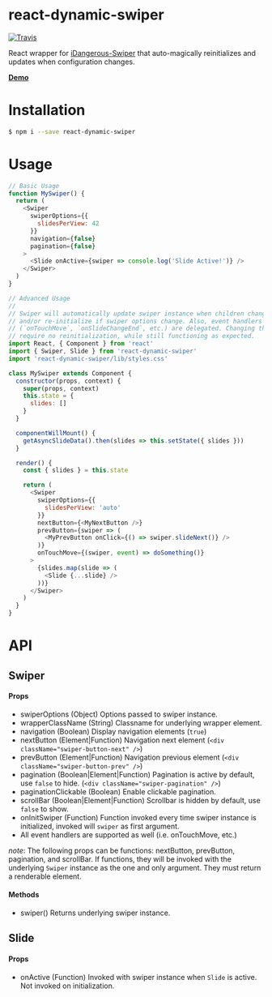 # react-dynamic-swiper

[![Travis][travis-image]][travis-url]

React wrapper for [iDangerous-Swiper][idangerous-swiper] that auto-magically
reinitializes and updates when configuration changes.

**[Demo](https://nickpisacane.github.io/react-dynamic-swiper)**

# Installation

```sh
$ npm i --save react-dynamic-swiper
```

# Usage

```js
// Basic Usage
function MySwiper() {
  return (
    <Swiper
      swiperOptions={{
        slidesPerView: 42
      }}
      navigation={false}
      pagination={false}
    >
      <Slide onActive={swiper => console.log('Slide Active!')} />
    </Swiper>
  )
}

// Advanced Usage
//
// Swiper will automatically update swiper instance when children change (i.e. Slides),
// and/or re-initialize if swiper options change. Also, event handlers
// (`onTouchMove`, `onSlideChangeEnd`, etc.) are delegated. Changing them will
// require no reinitialization, while still functioning as expected.
import React, { Component } from 'react'
import { Swiper, Slide } from 'react-dynamic-swiper'
import 'react-dynamic-swiper/lib/styles.css'

class MySwiper extends Component {
  constructor(props, context) {
    super(props, context)
    this.state = {
      slides: []
    }
  }

  componentWillMount() {
    getAsyncSlideData().then(slides => this.setState({ slides }))
  }

  render() {
    const { slides } = this.state

    return (
      <Swiper
        swiperOptions={{
          slidesPerView: 'auto'
        }}
        nextButton={<MyNextButton />}
        prevButton={swiper => (
          <MyPrevButton onClick={() => swiper.slideNext()} />
        )}
        onTouchMove={(swiper, event) => doSomething()}
      >
        {slides.map(slide => (
          <Slide {...slide} />
        ))}
      </Swiper>
    )
  }
}
```

# API

## Swiper

#### Props

- swiperOptions (Object) Options passed to swiper instance.
- wrapperClassName (String) Classname for underlying wrapper element.
- navigation (Boolean) Display navigation elements (`true`)
- nextButton (Element|Function) Navigation next element (`<div className="swiper-button-next" />`)
- prevButton (Element|Function) Navigation previous element (`<div className="swiper-button-prev" />`)
- pagination (Boolean|Element|Function) Pagination is active by default, use `false` to hide. (`<div className="swiper-pagination" />`)
- paginationClickable (Boolean) Enable clickable pagination.
- scrollBar (Boolean|Element|Function) Scrollbar is hidden by default, use `false` to show.
- onInitSwiper (Function) Function invoked every time swiper instance is initialized, invoked will `swiper` as first argument.
- All event handlers are supported as well (i.e. onTouchMove, etc.)

_note_: The following props can be functions: nextButton, prevButton, pagination, and scrollBar. If functions, they
will be invoked with the underlying `Swiper` instance as the one and only argument. They must return a renderable element.

#### Methods

- swiper() Returns underlying swiper instance.

## Slide

#### Props

- onActive (Function) Invoked with swiper instance when `Slide` is active. Not invoked on initialization.

[idangerous-swiper]: http://idangero.us/swiper
[travis-image]: https://travis-ci.org/nickpisacane/react-dynamic-swiper.svg?branch=master
[travis-url]: https://travis-ci.org/nickpisacane/react-dynamic-swiper
